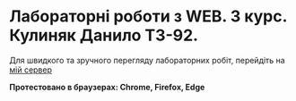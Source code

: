 # Лабораторнi роботи з WEB. 3 курс. Кулиняк Данило ТЗ-92.
Для швидкого та зручного перегляду лабораторних робiт, перейдiть на [мiй сервер](http://70.34.254.121)

**Протестовано в браузерах: Chrome, Firefox, Edge**

